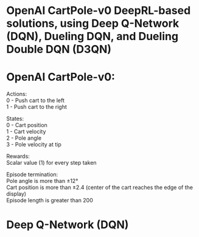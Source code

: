 # OpenAI CartPole-v0 DeepRL-based solutions, using Deep Q-Network (DQN), Dueling DQN, and Dueling Double DQN (D3QN)


# OpenAI CartPole-v0:
Actions:<br />
0 - Push cart to the left    
1 - Push cart to the right

States:<br />
0 - Cart position  
1 - Cart velocity  
2 - Pole angle  
3 - Pole velocity at tip

Rewards:<br />
Scalar value (1) for every step taken

Episode termination:<br />
Pole angle is more than ±12°  
Cart position is more than ±2.4 (center of the cart reaches the edge of the display)  
Episode length is greater than 200  
  
# Deep Q-Network (DQN)
